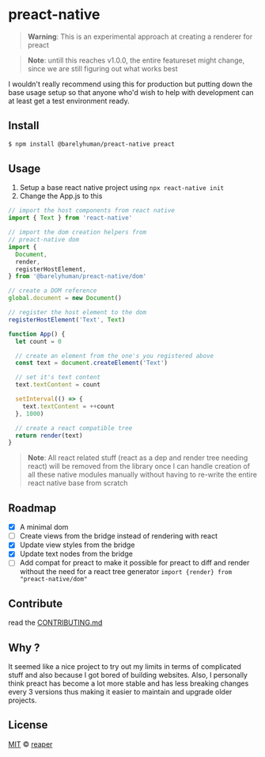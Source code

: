 # preact-native

> **Warning**: This is an experimental approach at creating a renderer for
> preact

> **Note**: untill this reaches v1.0.0, the entire featureset might change,
> since we are still figuring out what works best

I wouldn't really recommend using this for production but putting down the base
usage setup so that anyone who'd wish to help with development can at least get
a test environment ready.

## Install

```sh
$ npm install @barelyhuman/preact-native preact
```

## Usage

1. Setup a base react native project using `npx react-native init`
2. Change the App.js to this

```js
// import the host components from react native
import { Text } from 'react-native'

// import the dom creation helpers from
// preact-native dom
import {
  Document,
  render,
  registerHostElement,
} from '@barelyhuman/preact-native/dom'

// create a DOM reference
global.document = new Document()

// register the host element to the dom
registerHostElement('Text', Text)

function App() {
  let count = 0

  // create an element from the one's you registered above
  const text = document.createElement('Text')

  // set it's text content
  text.textContent = count

  setInterval(() => {
    text.textContent = ++count
  }, 1000)

  // create a react compatible tree
  return render(text)
}
```

> **Note**: All react related stuff (react as a dep and render tree needing
> react) will be removed from the library once I can handle creation of all
> these native modules manually without having to re-write the entire react
> native base from scratch

## Roadmap

- [x] A minimal dom
- [ ] Create views from the bridge instead of rendering with react
- [x] Update view styles from the bridge
- [x] Update text nodes from the bridge
- [ ] Add compat for preact to make it possible for preact to diff and render
      without the need for a react tree generator
      `import {render} from "preact-native/dom"`

## Contribute

read the [CONTRIBUTING.md](CONTRIBUTING.md)

## Why ?

It seemed like a nice project to try out my limits in terms of complicated stuff
and also because I got bored of building websites. Also, I personally think
preact has become a lot more stable and has less breaking changes every 3
versions thus making it easier to maintain and upgrade older projects.

## License

[MIT](/LICENSE) &copy; [reaper](https://reaper.is)
